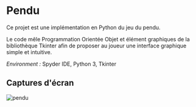 # Pendu

Ce projet est une implémentation en Python du jeu du pendu.

Le code mêle Programmation Orientée Objet et élément graphiques de la bibliothèque Tkinter afin de proposer au joueur une interface graphique simple et intuitive.

*Environment :* Spyder IDE, Python 3, Tkinter

## Captures d'écran

![pendu](https://user-images.githubusercontent.com/35910546/63022208-ae507a80-bea2-11e9-911a-986ee066c655.png)
